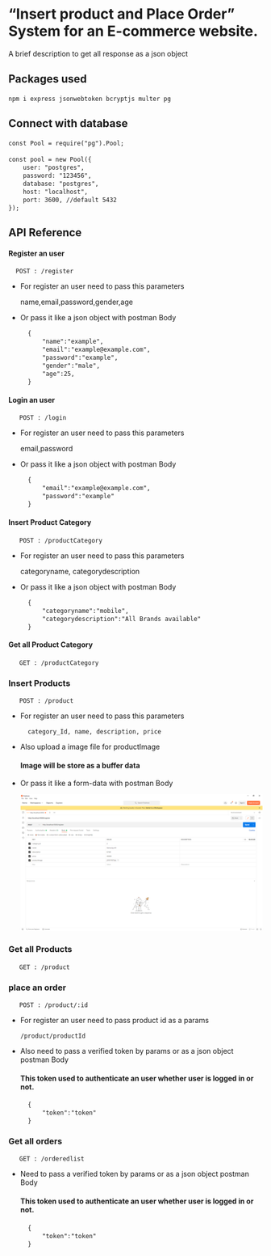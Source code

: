 # “Insert product and Place Order” System for an E-commerce website.

A brief description to get all response as a json object

## Packages used

    npm i express jsonwebtoken bcryptjs multer pg

## Connect with database

    const Pool = require("pg").Pool;

    const pool = new Pool({
        user: "postgres",
        password: "123456",
        database: "postgres",
        host: "localhost",
        port: 3600, //default 5432
    });

## API Reference

#### Register an user

```http
  POST : /register
```

- For register an user need to pass this parameters

  name,email,password,gender,age

- Or pass it like a json object with postman Body

        {
            "name":"example",
            "email":"example@example.com",
            "password":"example",
            "gender":"male",
            "age":25,
        }

#### Login an user

```http
   POST : /login
```

- For register an user need to pass this parameters

  email,password

- Or pass it like a json object with postman Body

        {
            "email":"example@example.com",
            "password":"example"
        }

#### Insert Product Category

```http
   POST : /productCategory
```

- For register an user need to pass this parameters

  categoryname, categorydescription

- Or pass it like a json object with postman Body

        {
            "categoryname":"mobile",
            "categorydescription":"All Brands available"
        }

#### Get all Product Category

```http
   GET : /productCategory
```

### Insert Products

```http
   POST : /product
```

- For register an user need to pass this parameters

        category_Id, name, description, price

- Also upload a image file for productImage

  #### Image will be store as a buffer data

- Or pass it like a form-data with postman Body

  ![POSTMAN!](postman.png)

### Get all Products

```http
   GET : /product
```

### place an order

```http
   POST : /product/:id
```

- For register an user need to pass product id as a params

      /product/productId

- Also need to pass a verified token by params or as a json object postman Body

  #### This token used to authenticate an user whether user is logged in or not.

        {
            "token":"token"
        }

### Get all orders

```http
   GET : /orderedlist
```

- Need to pass a verified token by params or as a json object postman Body

  #### This token used to authenticate an user whether user is logged in or not.

        {
            "token":"token"
        }
